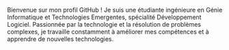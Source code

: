 Bienvenue sur mon profil GitHub ! Je suis une étudiante ingénieure en Génie Informatique et Technologies Emergentes, spécialité Développement Logiciel. Passionnée par la technologie et la résolution de problèmes complexes, je travaille constamment à améliorer mes compétences et à apprendre de nouvelles technologies.
